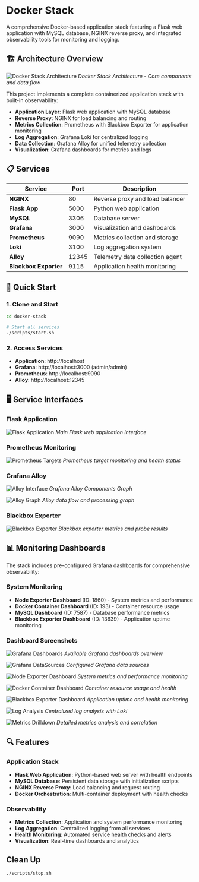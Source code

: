 # Docker Stack

A comprehensive Docker-based application stack featuring a Flask web application with MySQL database, NGINX reverse proxy, and integrated observability tools for monitoring and logging.

## 🏗️ Architecture Overview

![Docker Stack Architecture](assets/architecture/project_arch.png)
*Docker Stack Architecture - Core components and data flow*

This project implements a complete containerized application stack with built-in observability:

- **Application Layer**: Flask web application with MySQL database
- **Reverse Proxy**: NGINX for load balancing and routing
- **Metrics Collection**: Prometheus with Blackbox Exporter for application monitoring
- **Log Aggregation**: Grafana Loki for centralized logging
- **Data Collection**: Grafana Alloy for unified telemetry collection
- **Visualization**: Grafana dashboards for metrics and logs

## 📋 Services

| Service | Port | Description |
|---------|------|-------------|
| **NGINX** | 80 | Reverse proxy and load balancer |
| **Flask App** | 5000 | Python web application |
| **MySQL** | 3306 | Database server |
| **Grafana** | 3000 | Visualization and dashboards |
| **Prometheus** | 9090 | Metrics collection and storage |
| **Loki** | 3100 | Log aggregation system |
| **Alloy** | 12345 | Telemetry data collection agent |
| **Blackbox Exporter** | 9115 | Application health monitoring |

## 🚀 Quick Start

### 1. Clone and Start

```bash
cd docker-stack

# Start all services
./scripts/start.sh
```

### 2. Access Services

- **Application**: http://localhost
- **Grafana**: http://localhost:3000 (admin/admin)
- **Prometheus**: http://localhost:9090
- **Alloy**: http://localhost:12345


## 🖥️ Service Interfaces

### Flask Application
![Flask Application](assets/flask-app.png)
*Main Flask web application interface*

### Prometheus Monitoring
![Prometheus Targets](assets/prometheus-targets.png)
*Prometheus target monitoring and health status*

### Grafana Alloy
![Alloy Interface](assets/alloy.png)
*Grafana Alloy Components Graph*

![Alloy Graph](assets/alloy-graph.png)
*Alloy data flow and processing graph*

### Blackbox Exporter
![Blackbox Exporter](assets/blackbox-exporter.png)
*Blackbox exporter metrics and probe results*


## 📊 Monitoring Dashboards

The stack includes pre-configured Grafana dashboards for comprehensive observability:

### System Monitoring
- **Node Exporter Dashboard** (ID: 1860) - System metrics and performance
- **Docker Container Dashboard** (ID: 193) - Container resource usage
- **MySQL Dashboard** (ID: 7587) - Database performance metrics
- **Blackbox Exporter Dashboard** (ID: 13639) - Application uptime monitoring

### Dashboard Screenshots

![Grafana Dashboards](assets/grafana/dashboards.png)
*Available Grafana dashboards overview*

![Grafana DataSources](assets/grafana/datasource.png)
*Configured Grafana data sources*

![Node Exporter Dashboard](assets/grafana/dash-node-exporter.png)
*System metrics and performance monitoring*

![Docker Container Dashboard](assets/grafana/dash-docker-monitoring.png)
*Container resource usage and health*

![Blackbox Exporter Dashboard](assets/grafana/dash-blackbox-exporter.png)
*Application uptime and health monitoring*

![Log Analysis](assets/grafana/drilldown-logs.png)
*Centralized log analysis with Loki*

![Metrics Drilldown](assets/grafana/drilldown-metrics.png)
*Detailed metrics analysis and correlation*


## 🔍 Features

### Application Stack
- **Flask Web Application**: Python-based web server with health endpoints
- **MySQL Database**: Persistent data storage with initialization scripts
- **NGINX Reverse Proxy**: Load balancing and request routing
- **Docker Orchestration**: Multi-container deployment with health checks

### Observability
- **Metrics Collection**: Application and system performance monitoring
- **Log Aggregation**: Centralized logging from all services
- **Health Monitoring**: Automated service health checks and alerts
- **Visualization**: Real-time dashboards and analytics


## Clean Up

```bash
./scripts/stop.sh
```